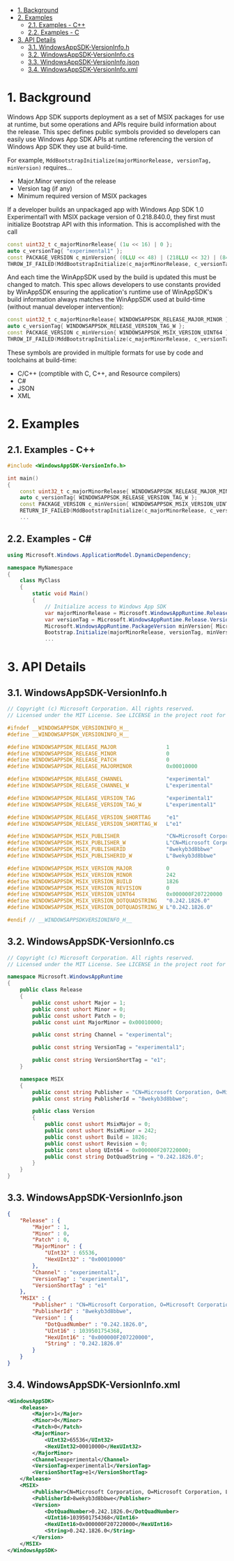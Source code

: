 - [1. Background](#1-background)
- [2. Examples](#2-examples)
  - [2.1. Examples - C++](#21-examples---c)
  - [2.2. Examples - C](#22-examples---c)
- [3. API Details](#3-api-details)
  - [3.1. WindowsAppSDK-VersionInfo.h](#31-windowsappsdk-versioninfoh)
  - [3.2. WindowsAppSDK-VersionInfo.cs](#32-windowsappsdk-versioninfocs)
  - [3.3. WindowsAppSDK-VersionInfo.json](#33-windowsappsdk-versioninfojson)
  - [3.4. WindowsAppSDK-VersionInfo.xml](#34-windowsappsdk-versioninfoxml)

# 1. Background

Windows App SDK supports deployment as a set of MSIX packages for use at runtime, but some
operations and APIs require build information about the release. This spec defines public symbols
provided so developers can easily use Windows App SDK APIs at runtime referencing the version of
Windows App SDK they use at build-time.

For example,  `MddBootstrapInitialize(majorMinorRelease, versionTag, minVersion)` requires...

* Major.Minor version of the release
* Version tag (if any)
* Minimum required version of MSIX packages

If a developer builds an unpackaged app with Windows App SDK 1.0 Experimental1 with MSIX package
version of 0.218.840.0, they first must initialize Bootstrap API with this information. This is
accomplished with the call

```c++
const uint32_t c_majorMinorRelease{ (1u << 16) | 0 };
auto c_versionTag{ "experimental1" };
const PACKAGE_VERSION c_minVersion{ (0LLU << 48) | (218LLU << 32) | (840LLU << 16) | 0 };
THROW_IF_FAILED(MddBootstrapInitialize(c_majorMinorRelease, c_versionTag, minVersion));
```

And each time the WinAppSDK used by the build is updated this must be changed to match. This spec
allows developers to use constants provided by WinAppSDK ensuring the application's runtime use of
WinAppSDK's build information always matches the WinAppSDK used at build-time (without manual
developer intervention):

```c++
const uint32_t c_majorMinorRelease{ WINDOWSAPPSDK_RELEASE_MAJOR_MINOR };
auto c_versionTag{ WINDOWSAPPSDK_RELEASE_VERSION_TAG_W };
const PACKAGE_VERSION c_minVersion{ WINDOWSAPPSDK_MSIX_VERSION_UINT64 };
THROW_IF_FAILED(MddBootstrapInitialize(c_majorMinorRelease, c_versionTag, minVersion));
```

These symbols are provided in multiple formats for use by code and toolchains at build-time:

* C/C++ (comptible with C, C++, and Resource compilers)
* C#
* JSON
* XML

# 2. Examples

## 2.1. Examples - C++

```c++
#include <WindowsAppSDK-VersionInfo.h>

int main()
{
    const uint32_t c_majorMinorRelease{ WINDOWSAPPSDK_RELEASE_MAJOR_MINOR };
    auto c_versionTag{ WINDOWSAPPSDK_RELEASE_VERSION_TAG_W };
    const PACKAGE_VERSION c_minVersion{ WINDOWSAPPSDK_MSIX_VERSION_UINT64 };
    RETURN_IF_FAILED(MddBootstrapInitialize(c_majorMinorRelease, c_versionTag, minVersion));
    ...
```

## 2.2. Examples - C#

```c#
using Microsoft.Windows.ApplicationModel.DynamicDependency;

namespace MyNamespace
{
    class MyClass
    {
        static void Main()
        {
            // Initialize access to Windows App SDK
            var majorMinorRelease = Microsoft.WindowsAppRuntime.Release.MajorMinor;
            var versionTag = Microsoft.WindowsAppRuntime.Release.VersionTag;
            Microsoft.WindowsAppRuntime.PackageVersion minVersion{ Microsoft.WindowsAppRuntime.MSIX.Version.UInt64 };
            Bootstrap.Initialize(majorMinorRelease, versionTag, minVersion));
            ...
```

# 3. API Details

## 3.1. WindowsAppSDK-VersionInfo.h

```c
// Copyright (c) Microsoft Corporation. All rights reserved.
// Licensed under the MIT License. See LICENSE in the project root for license information.

#ifndef __WINDOWSAPPSDK_VERSIONINFO_H__
#define __WINDOWSAPPSDK_VERSIONINFO_H__

#define WINDOWSAPPSDK_RELEASE_MAJOR                1
#define WINDOWSAPPSDK_RELEASE_MINOR                0
#define WINDOWSAPPSDK_RELEASE_PATCH                0
#define WINDOWSAPPSDK_RELEASE_MAJORMINOR           0x00010000

#define WINDOWSAPPSDK_RELEASE_CHANNEL              "experimental"
#define WINDOWSAPPSDK_RELEASE_CHANNEL_W            L"experimental"

#define WINDOWSAPPSDK_RELEASE_VERSION_TAG          "experimental1"
#define WINDOWSAPPSDK_RELEASE_VERSION_TAG_W        L"experimental1"

#define WINDOWSAPPSDK_RELEASE_VERSION_SHORTTAG     "e1"
#define WINDOWSAPPSDK_RELEASE_VERSION_SHORTTAG_W   L"e1"

#define WINDOWSAPPSDK_MSIX_PUBLISHER               "CN=Microsoft Corporation, O=Microsoft Corporation, L=Redmond, S=Washington, C=US"
#define WINDOWSAPPSDK_MSIX_PUBLISHER_W             L"CN=Microsoft Corporation, O=Microsoft Corporation, L=Redmond, S=Washington, C=US"
#define WINDOWSAPPSDK_MSIX_PUBLISHERID             "8wekyb3d8bbwe"
#define WINDOWSAPPSDK_MSIX_PUBLISHERID_W           L"8wekyb3d8bbwe"

#define WINDOWSAPPSDK_MSIX_VERSION_MAJOR           0
#define WINDOWSAPPSDK_MSIX_VERSION_MINOR           242
#define WINDOWSAPPSDK_MSIX_VERSION_BUILD           1826
#define WINDOWSAPPSDK_MSIX_VERSION_REVISION        0
#define WINDOWSAPPSDK_MSIX_VERSION_UINT64          0x000000F207220000
#define WINDOWSAPPSDK_MSIX_VERSION_DOTQUADSTRING   "0.242.1826.0"
#define WINDOWSAPPSDK_MSIX_VERSION_DOTQUADSTRING_W L"0.242.1826.0"

#endif // __WINDOWSAPPSDKVERSIONINFO_H__
```

## 3.2. WindowsAppSDK-VersionInfo.cs

```c#
// Copyright (c) Microsoft Corporation. All rights reserved.
// Licensed under the MIT License. See LICENSE in the project root for license information.

namespace Microsoft.WindowsAppRuntime
{
    public class Release
    {
        public const ushort Major = 1;
        public const ushort Minor = 0;
        public const ushort Patch = 0;
        public const uint MajorMinor = 0x00010000;

        public const string Channel = "experimental";

        public const string VersionTag = "experimental1";

        public const string VersionShortTag = "e1";
    }

    namespace MSIX
    {
        public const string Publisher = "CN=Microsoft Corporation, O=Microsoft Corporation, L=Redmond, S=Washington, C=US";
        public const string PublisherId = "8wekyb3d8bbwe";

        public class Version
        {
            public const ushort MsixMajor = 0;
            public const ushort MsixMinor = 242;
            public const ushort Build = 1826;
            public const ushort Revision = 0;
            public const ulong UInt64 = 0x000000F207220000;
            public const string DotQuadString = "0.242.1826.0";
        }
    }
}
```

## 3.3. WindowsAppSDK-VersionInfo.json

```json
{
    "Release" : {
        "Major" : 1,
        "Minor" : 0,
        "Patch" : 0,
        "MajorMinor" : {
            "UInt32" : 65536,
            "HexUInt32" : "0x00010000"
        },
        "Channel" : "experimental1",
        "VersionTag" : "experimental1",
        "VersionShortTag" : "e1"
    },
    "MSIX" : {
        "Publisher" : "CN=Microsoft Corporation, O=Microsoft Corporation, L=Redmond, S=Washington, C=US",
        "PublisherId" : "8wekyb3d8bbwe",
        "Version" : {
            "DotQuadNumber" : "0.242.1826.0",
            "UInt16" : 1039501754368,
            "HexUInt16" : "0x000000F207220000",
            "String" : "0.242.1826.0"
        }
    }
}
```

## 3.4. WindowsAppSDK-VersionInfo.xml

```xml
<WindowsAppSDK>
    <Release>
        <Major>1</Major>
        <Minor>0</Minor>
        <Patch>0</Patch>
        <MajorMinor>
            <UInt32>65536</UInt32>
            <HexUInt32>00010000</HexUInt32>
        </MajorMinor>
        <Channel>experimental</Channel>
        <VersionTag>experimental1</VersionTag>
        <VersionShortTag>e1</VersionShortTag>
    </Release>
    <MSIX>
        <Publisher>CN=Microsoft Corporation, O=Microsoft Corporation, L=Redmond, S=Washington, C=US</Publisher>
        <PublisherId>8wekyb3d8bbwe</Publisher>
        <Version>
            <DotQuadNumber>0.242.1826.0</DotQuadNumber>
            <UInt16>1039501754368</UInt16>
            <HexUInt16>0x000000F207220000</HexUInt16>
            <String>0.242.1826.0</String>
        </Version>
    </MSIX>
</WindowsAppSDK>
```
